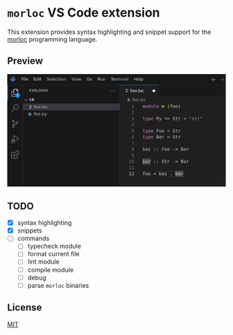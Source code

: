 # `morloc` VS Code extension

This extension provides syntax highlighting and snippet support for the
[morloc](https://github.com/morloc-project/morloc) programming language.

## Preview

![demo screenshot](./images/demo.png)

## TODO

 - [x] syntax highlighting
 - [x] snippets
 - [ ] commands
   - [ ] typecheck module
   - [ ] format current file
   - [ ] lint module
   - [ ] compile module
   - [ ] debug
   - [ ] parse `morloc` binaries

## License

[MIT](./LICENSE)

